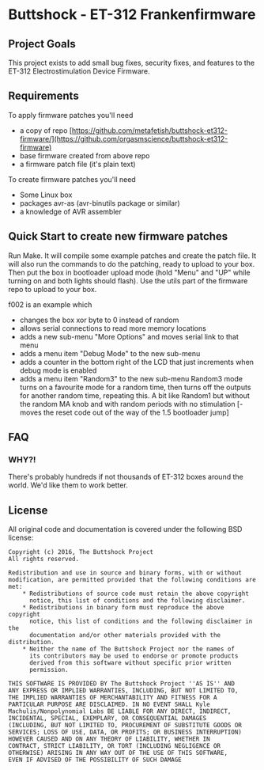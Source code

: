 # Buttshock - ET-312 Frankenfirmware

## Project Goals

This project exists to add small bug fixes, security fixes, and
features to the ET-312 Electrostimulation Device Firmware.

## Requirements

To apply firmware patches you'll need

- a copy of repo [https://github.com/metafetish/buttshock-et312-firmware/](https://github.com/orgasmscience/buttshock-et312-firmware)
- base firmware created from above repo
- a firmware patch file (it's plain text)

To create firmware patches you'll need

- Some Linux box
- packages avr-as (avr-binutils package or similar)
- a knowledge of AVR assembler

## Quick Start to create new firmware patches

Run Make.  It will compile some example patches and create the patch
file.  It will also run the commands to do the patching, ready to
upload to your box.  Then put the box in bootloader upload mode (hold
"Menu" and "UP" while turning on and both lights should flash).  Use
the utils part of the firmware repo to upload to your box.

f002 is an example which

- changes the box xor byte to 0 instead of random
- allows serial connections to read more memory locations
- adds a new sub-menu "More Options" and moves serial link to that menu
- adds a menu item "Debug Mode" to the new sub-menu
- adds a counter in the bottom right of the LCD that just increments when debug mode is enabled
- adds a menu item "Random3" to the new sub-menu
  Random3 mode turns on a favourite mode for a random time, then turns off the outputs for
  another random time, repeating this.  A bit like Random1 but without the random MA knob
  and with random periods with no stimulation
[- moves the reset code out of the way of the 1.5 bootloader jump]

## FAQ

### WHY?!

There's probably hundreds if not thousands of ET-312 boxes around the
world. We'd like them to work better.

## License

All original code and documentation is
covered under the following BSD license:

    Copyright (c) 2016, The Buttshock Project
    All rights reserved.

    Redistribution and use in source and binary forms, with or without
    modification, are permitted provided that the following conditions are met:
        * Redistributions of source code must retain the above copyright
          notice, this list of conditions and the following disclaimer.
        * Redistributions in binary form must reproduce the above copyright
          notice, this list of conditions and the following disclaimer in the
          documentation and/or other materials provided with the distribution.
        * Neither the name of The Buttshock Project nor the names of
          its contributors may be used to endorse or promote products
          derived from this software without specific prior written
          permission.

    THIS SOFTWARE IS PROVIDED BY The Buttshock Project ''AS IS'' AND
    ANY EXPRESS OR IMPLIED WARRANTIES, INCLUDING, BUT NOT LIMITED TO,
    THE IMPLIED WARRANTIES OF MERCHANTABILITY AND FITNESS FOR A
    PARTICULAR PURPOSE ARE DISCLAIMED. IN NO EVENT SHALL Kyle
    Machulis/Nonpolynomial Labs BE LIABLE FOR ANY DIRECT, INDIRECT,
    INCIDENTAL, SPECIAL, EXEMPLARY, OR CONSEQUENTIAL DAMAGES
    (INCLUDING, BUT NOT LIMITED TO, PROCUREMENT OF SUBSTITUTE GOODS OR
    SERVICES; LOSS OF USE, DATA, OR PROFITS; OR BUSINESS INTERRUPTION)
    HOWEVER CAUSED AND ON ANY THEORY OF LIABILITY, WHETHER IN
    CONTRACT, STRICT LIABILITY, OR TORT (INCLUDING NEGLIGENCE OR
    OTHERWISE) ARISING IN ANY WAY OUT OF THE USE OF THIS SOFTWARE,
    EVEN IF ADVISED OF THE POSSIBILITY OF SUCH DAMAGE

